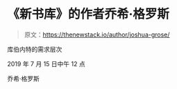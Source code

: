 # 《新书库》的作者乔希·格罗斯

> 原文：<https://thenewstack.io/author/joshua-grose/>

库伯内特的需求层次

2019 年 7 月 15 日中午 12 点

乔希·格罗斯